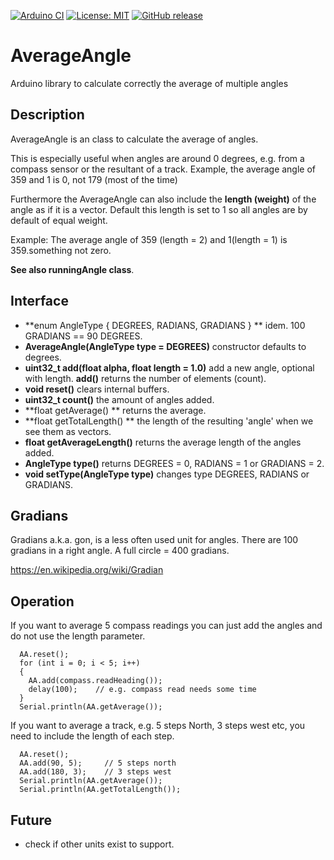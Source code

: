 
[![Arduino CI](https://github.com/RobTillaart/AverageAngle/workflows/Arduino%20CI/badge.svg)](https://github.com/marketplace/actions/arduino_ci)
[![License: MIT](https://img.shields.io/badge/license-MIT-green.svg)](https://github.com/RobTillaart/AverageAngle/blob/master/LICENSE)
[![GitHub release](https://img.shields.io/github/release/RobTillaart/AverageAngle.svg?maxAge=3600)](https://github.com/RobTillaart/AverageAngle/releases)

# AverageAngle

Arduino library to calculate correctly the average of multiple angles


## Description

AverageAngle is an class to calculate the average of angles.

This is especially useful when angles are around 0 degrees, 
e.g. from a compass sensor or the resultant of a track.
Example, the average angle of 359 and 1 is 0, not 179 (most of the time)

Furthermore the AverageAngle can also include the **length (weight)** of the angle
as if it is a vector. Default this length is set to 1 so all angles are by default of
equal weight.

Example: The average angle of 359 (length = 2) and 1(length = 1) is 359.something not zero.

**See also runningAngle class**.


## Interface

- **enum AngleType { DEGREES, RADIANS, GRADIANS } ** idem. 100 GRADIANS == 90 DEGREES.
- **AverageAngle(AngleType type = DEGREES)** constructor defaults to degrees.
- **uint32_t add(float alpha, float length = 1.0)** add a new angle, optional with length. **add()** returns the number of elements (count).
- **void reset()** clears internal buffers.
- **uint32_t count()** the amount of angles added.
- **float getAverage() ** returns the average.
- **float getTotalLength() ** the length of the resulting 'angle' when we see them as vectors.
- **float getAverageLength()** returns the average length of the angles added.
- **AngleType type()** returns DEGREES = 0, RADIANS = 1 or GRADIANS = 2.
- **void setType(AngleType type)** changes type DEGREES, RADIANS or GRADIANS.


## Gradians

Gradians a.k.a. gon, is a less often used unit for angles. There are 100 gradians in a right angle. A full circle = 400 gradians.

https://en.wikipedia.org/wiki/Gradian


## Operation

If you want to average 5 compass readings you can just add the angles and 
do not use the length parameter.
```
  AA.reset();
  for (int i = 0; i < 5; i++)
  {
    AA.add(compass.readHeading());
    delay(100);    // e.g. compass read needs some time
  }
  Serial.println(AA.getAverage());
```


If you want to average a track, e.g. 5 steps North, 3 steps west etc, 
you need to include the length of each step.
```
  AA.reset();
  AA.add(90, 5);     // 5 steps north
  AA.add(180, 3);    // 3 steps west
  Serial.println(AA.getAverage());
  Serial.println(AA.getTotalLength());
```


## Future

- check if other units exist to support.





